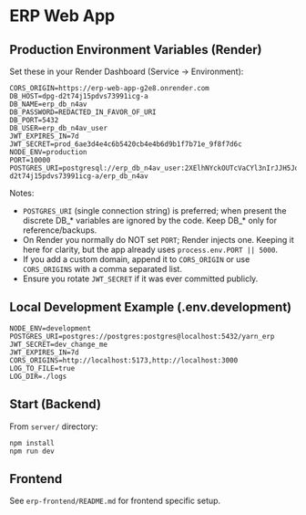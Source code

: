 # ERP Web App

## Production Environment Variables (Render)
Set these in your Render Dashboard (Service -> Environment):

```
CORS_ORIGIN=https://erp-web-app-g2e8.onrender.com
DB_HOST=dpg-d2t74j15pdvs73991icg-a
DB_NAME=erp_db_n4av
DB_PASSWORD=REDACTED_IN_FAVOR_OF_URI
DB_PORT=5432
DB_USER=erp_db_n4av_user
JWT_EXPIRES_IN=7d
JWT_SECRET=prod_6ae3d4e4c6b5420cb4e4b6d9b1f7b71e_9f8f7d6c
NODE_ENV=production
PORT=10000
POSTGRES_URI=postgresql://erp_db_n4av_user:2XElhNYckOUTcVaCYl3nIrJJH5JqAPQZ@dpg-d2t74j15pdvs73991icg-a/erp_db_n4av
```

Notes:
- `POSTGRES_URI` (single connection string) is preferred; when present the discrete DB_* variables are ignored by the code. Keep DB_* only for reference/backups.
- On Render you normally do NOT set `PORT`; Render injects one. Keeping it here for clarity, but the app already uses `process.env.PORT || 5000`.
- If you add a custom domain, append it to `CORS_ORIGIN` or use `CORS_ORIGINS` with a comma separated list.
- Ensure you rotate `JWT_SECRET` if it was ever committed publicly.

## Local Development Example (.env.development)
```
NODE_ENV=development
POSTGRES_URI=postgres://postgres:postgres@localhost:5432/yarn_erp
JWT_SECRET=dev_change_me
JWT_EXPIRES_IN=7d
CORS_ORIGINS=http://localhost:5173,http://localhost:3000
LOG_TO_FILE=true
LOG_DIR=./logs
```

## Start (Backend)
From `server/` directory:
```
npm install
npm run dev
```

## Frontend
See `erp-frontend/README.md` for frontend specific setup.
